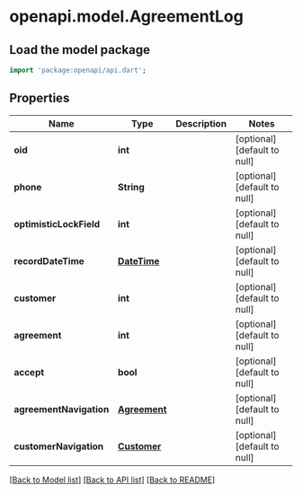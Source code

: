 # openapi.model.AgreementLog

## Load the model package
```dart
import 'package:openapi/api.dart';
```

## Properties
Name | Type | Description | Notes
------------ | ------------- | ------------- | -------------
**oid** | **int** |  | [optional] [default to null]
**phone** | **String** |  | [optional] [default to null]
**optimisticLockField** | **int** |  | [optional] [default to null]
**recordDateTime** | [**DateTime**](DateTime.md) |  | [optional] [default to null]
**customer** | **int** |  | [optional] [default to null]
**agreement** | **int** |  | [optional] [default to null]
**accept** | **bool** |  | [optional] [default to null]
**agreementNavigation** | [**Agreement**](Agreement.md) |  | [optional] [default to null]
**customerNavigation** | [**Customer**](Customer.md) |  | [optional] [default to null]

[[Back to Model list]](../README.md#documentation-for-models) [[Back to API list]](../README.md#documentation-for-api-endpoints) [[Back to README]](../README.md)


